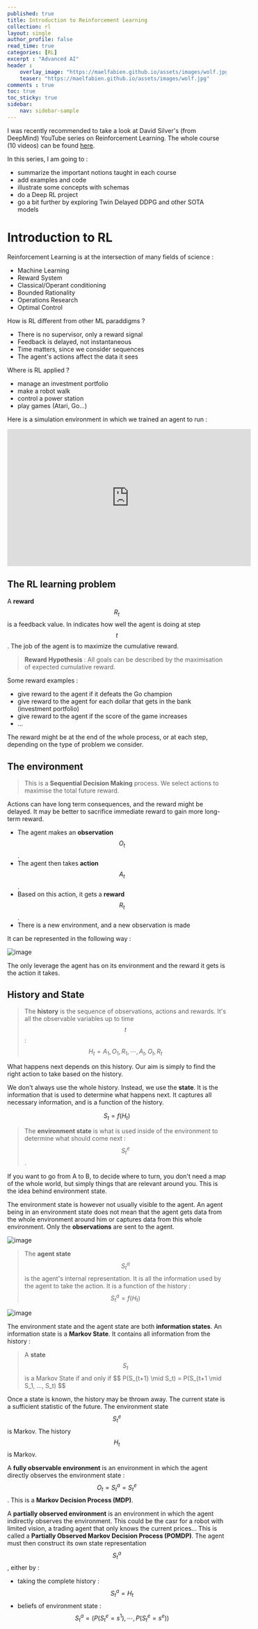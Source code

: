 ```yaml
---
published: true
title: Introduction to Reinforcement Learning
collection: rl
layout: single
author_profile: false
read_time: true
categories: [RL]
excerpt : "Advanced AI"
header :
    overlay_image: "https://maelfabien.github.io/assets/images/wolf.jpg"
    teaser: "https://maelfabien.github.io/assets/images/wolf.jpg"
comments : true
toc: true
toc_sticky: true
sidebar:
    nav: sidebar-sample
---
```


I was recently recommended to take a look at David Silver's (from DeepMind) YouTube series on Reinforcement Learning. The whole course (10 videos) can be found [here](https://www.youtube.com/watch?v=2pWv7GOvuf0&list=PLqYmG7hTraZDM-OYHWgPebj2MfCFzFObQ).

<script type="text/javascript" async
src="https://cdn.mathjax.org/mathjax/latest/MathJax.js?config=TeX-MML-AM_CHTML">
</script>

In this series, I am going to :
- summarize the important notions taught in each course
- add examples and code
- illustrate some concepts with schemas
- do a Deep RL project
- go a bit further by exploring Twin Delayed DDPG and other SOTA models

# Introduction to RL

Reinforcement Learning is at the intersection of many fields of science :
- Machine Learning
- Reward System
- Classical/Operant conditioning
- Bounded Rationality
- Operations Research
- Optimal Control

How is RL different from other ML paraddigms ?
- There is no supervisor, only a reward signal
- Feedback is delayed, not instantaneous
- Time matters, since we consider sequences
- The agent's actions affect the data it sees

Where is RL applied ?
- manage an investment portfolio
- make a robot walk
- control a power station
- play games (Atari, Go...)

Here is a simulation environment in which we trained an agent to run :

<iframe width="560" height="315" src="https://www.youtube.com/embed/TpWXyauJ3M8" frameborder="0" allow="accelerometer; autoplay; encrypted-media; gyroscope; picture-in-picture" allowfullscreen></iframe>

## The RL learning problem

A **reward** $$ R_t $$ is a feedback value. In indicates how well the agent is doing at step $$ t $$. The job of the agent is to maximize the cumulative reward. 

> **Reward Hypothesis** : All goals can be described by the maximisation of expected cumulative reward.

Some reward examples :
- give reward to the agent if it defeats the Go champion
- give reward to the agent for each dollar that gets in the bank (investment portfolio)
- give reward to the agent if the score of the game increases
- ...

The reward might be at the end of the whole process, or at each step, depending on the type of problem we consider.

## The environment

> This is a **Sequential Decision Making** process. We select actions to maximise the total future reward.

Actions can have long term consequences, and the reward might be delayed. It may be better to sacrifice immediate reward to gain more long-term reward.

- The agent makes an **observation** $$ O_t $$. 
- The agent then takes **action** $$ A_t $$. 
- Based on this action, it gets a **reward** $$ R_t $$.
- There is a new environment, and a new observation is made

It can be represented in the following way :

![image](https://maelfabien.github.io/assets/images/rl_0.png)

The only leverage the agent has on its environment and the reward it gets is the action it takes.

## History and State

> The **history** is the sequence of observations, actions and rewards. It's all the observable variables up to time $$ t $$ : $$ H_t = A_1, O_1, R_1, \cdots, A_t, O_t, R_t $$

What happens next depends on this history. Our aim is simply to find the right action to take based on the history.

We don't always use the whole history. Instead, we use the **state**. It is the information that is used to determine what happens next. It captures all necessary information, and is a function of the history.

$$ S_t = f(H_t) $$

> The **environment state** is what is used inside of the environment to determine what should come next : $$ S_t^e $$. 

If you want to go from A to B, to decide where to turn, you don't need a map of the whole world, but simply things that are relevant around you. This is the idea behind environment state.

The environment state is however not usually visible to the agent. An agent being in an environment state does not mean that the agent gets data from the whole environment around him or captures data from this whole environment. Only the **observations** are sent to the agent.

![image](https://maelfabien.github.io/assets/images/rl_1.png)

> The **agent state** $$ S_t^a $$ is the agent's internal representation. It is all the information used by the agent to take the action. It is a function of the history : $$ S_t^a = f(H_t) $$

![image](https://maelfabien.github.io/assets/images/rl_2.png)

The environment state and the agent state are both **information states**. An information state is a **Markov State**. It contains all information from the history :

> A **state** $$ S_t $$ is a Markov State if and only if $$ P(S_{t+1} \mid S_t) = P(S_{t+1 \mid S_1, ..., S_t) $$

Once a state is known, the history may be thrown away. The current state is a sufficient statistic of the future. The environment state $$ S_t^e $$ is Markov. The history $$ H_t $$ is Markov.

A **fully observable environment** is an environment in which the agent directly observes the environment state : $$ O_t = S_t^a = S_t^e $$. This is a **Markov Decision Process (MDP)**.

A **partially observed environment** is an environment in which the agent indirectly observes the environment. This could be the casr for a robot with limited vision, a trading agent that only knows the current prices... This is called a **Partially Observed Markov Decision Process (POMDP)**. The agent must then construct its own state representation $$ S_t^a $$, either by :
- taking the complete history : $$ S_t^a = H_t $$
- beliefs of environment state : $$ S_t^a = (P(S_t^e = s^1), \cdots, P(S_t^e = s^e)) $$
